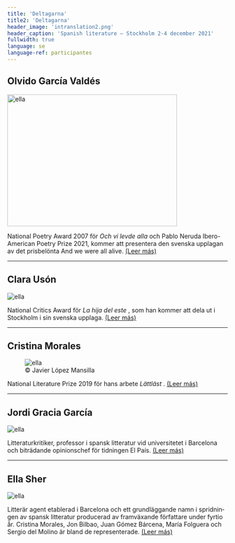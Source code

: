 ```yaml
---
title: 'Deltagarna'
title2: 'Deltagarna'
header_image: 'intranslation2.png'
header_caption: 'Spanish literature – Stockholm 2-4 december 2021'
fullwidth: true
language: se
language-ref: participantes
---
```


<!--more-->


<div class="participante2">
    <div class="nombre2"><h2 >Olvido García Valdés</h2></div>    
    <div class="foto-cont2"><img class="" src="{{'/images/Olvido_Garcia_Valdes.jpg' | relative_url }}" height="301" width="388" alt="ella" /></div>
    <div class="text2 esp">
        <p>National Poetry Award 2007 för <em>Och vi levde alla</em> och Pablo Neruda Ibero-American Poetry Prize 2021, kommer att presentera den svenska upplagan av det prisbelönta And we were all alive. <span class="leer-mas2"><a href="{{ "/bios_olvido_g_v_esp/" | absolute_url }}">(Leer más)</a></span></p>      
    </div>
</div>

<hr class="separador"/>

<div class="participante2">
    <div class="nombre2"><h2>Clara Usón</h2></div>
    <div class="foto-cont2"><img class="fot" src="{{'/images/Clara_Uson.jpg' | relative_url }}" alt="ella" /></div>
    <div class="text2 esp" lang="es">
        <p>National Critics Award för <em> La hija del este </em>, som han kommer att dela ut i Stockholm i sin svenska upplaga. <span class="leer-mas2"><a href="{{ "/bios_olvido_g_v_esp/" | absolute_url }}">(Leer más)</a></span></p>
    </div>
</div>

<hr class="separador"/>

<div class="participante2">
    <div class="nombre2"><h2>Cristina Morales</h2></div>
    <figure class="foto-cont2"><img class="fot" src="{{'/images/Cristina_Morales.jpg' | relative_url }}" alt="ella" /> 
        <figcaption>© Javier López Mansilla</figcaption>
    </figure>
    <div class="text2 esp" lang="es">
        <p>National Literature Prize 2019 för hans arbete <em> Lättläst </em>. <span class="leer-mas2"><a href="{{ "/bios_olvido_g_v_esp/" | absolute_url }}">(Leer más)</a></span></p>
    </div>
</div>

<hr class="separador"/>

<div class="participante2">
    <div class="nombre2"><h2>Jordi Gracia García</h2></div>
    <div class="foto-cont2"><img class="fot" src="{{'/images/Jordi_Gracia.jpg' | relative_url }}" alt="ella" /></div>
    <div class="text2 esp" lang="es">
        <p>Litteraturkritiker, professor i spansk litteratur vid universitetet i Barcelona och biträdande opinionschef för tidningen El País. <span class="leer-mas2"><a href="{{ "/bios_olvido_g_v_esp/" | absolute_url }}">(Leer más)</a></span></p>
    </div>
</div>

<hr class="separador"/>


<div class="participante2">
    <div class="nombre2"><h2>Ella Sher</h2></div>
    <div class="foto-cont2"><img class="fot" src="{{'/images/Ella_Sher.jpeg' | relative_url }}" alt="ella" /></div>
    <div class="text2 esp" lang="es">
        <p>Litterär agent etablerad i Barcelona och ett grundläggande namn i spridningen av spansk litteratur producerad av framväxande författare under fyrtio år. Cristina Morales, Jon Bilbao, Juan Gómez Bárcena, María Folguera och Sergio del Molino är bland de representerade. <span class="leer-mas2"><a href="{{ "/bios_olvido_g_v_esp/" | absolute_url }}">(Leer más)</a></span></p>
    </div>
</div>

